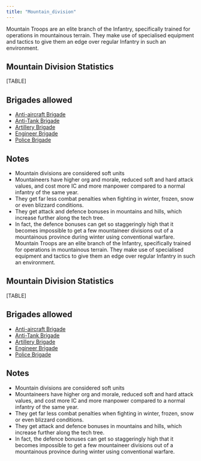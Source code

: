 ```yaml
---
title: "Mountain_division"
---
```


Mountain Troops are an elite branch of the Infantry, specifically
trained for operations in mountainous terrain. They make use of
specialised equipment and tactics to give them an edge over regular
Infantry in such an environment.

##  Mountain Division Statistics 

[TABLE]

##  Brigades allowed 

-   [Anti-aircraft
    Brigade](/Anti-aircraft_Brigade "Anti-aircraft Brigade")
-   [Anti-Tank Brigade](/Anti-Tank_Brigade "Anti-Tank Brigade")
-   [Artillery Brigade](/Artillery_Brigade "Artillery Brigade")
-   [Engineer Brigade](/Engineer_Brigade "Engineer Brigade")
-   [Police Brigade](/Police_Brigade "Police Brigade")

##  Notes 

-   Mountain divisions are considered soft units
-   Mountaineers have higher org and morale, reduced soft and hard
    attack values, and cost more IC and more manpower compared to a
    normal infantry of the same year.
-   They get far less combat penalties when fighting in winter, frozen,
    snow or even blizzard conditions.
-   They get attack and defence bonuses in mountains and hills, which
    increase further along the tech tree.
-   In fact, the defence bonuses can get so staggeringly high that it
    becomes impossible to get a few mountaineer divisions out of a
    mountainous province during winter using conventional warfare.
Mountain Troops are an elite branch of the Infantry, specifically
trained for operations in mountainous terrain. They make use of
specialised equipment and tactics to give them an edge over regular
Infantry in such an environment.

##  Mountain Division Statistics 

[TABLE]

##  Brigades allowed 

-   [Anti-aircraft
    Brigade](/Anti-aircraft_Brigade "Anti-aircraft Brigade")
-   [Anti-Tank Brigade](/Anti-Tank_Brigade "Anti-Tank Brigade")
-   [Artillery Brigade](/Artillery_Brigade "Artillery Brigade")
-   [Engineer Brigade](/Engineer_Brigade "Engineer Brigade")
-   [Police Brigade](/Police_Brigade "Police Brigade")

##  Notes 

-   Mountain divisions are considered soft units
-   Mountaineers have higher org and morale, reduced soft and hard
    attack values, and cost more IC and more manpower compared to a
    normal infantry of the same year.
-   They get far less combat penalties when fighting in winter, frozen,
    snow or even blizzard conditions.
-   They get attack and defence bonuses in mountains and hills, which
    increase further along the tech tree.
-   In fact, the defence bonuses can get so staggeringly high that it
    becomes impossible to get a few mountaineer divisions out of a
    mountainous province during winter using conventional warfare.
